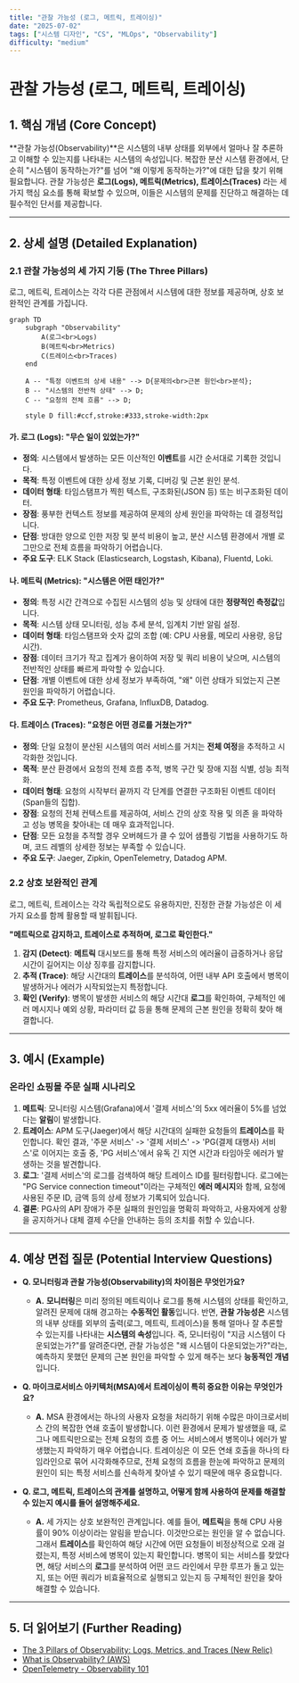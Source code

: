 ```yaml
---
title: "관찰 가능성 (로그, 메트릭, 트레이싱)"
date: "2025-07-02"
tags: ["시스템 디자인", "CS", "MLOps", "Observability"]
difficulty: "medium"
---
```


# 관찰 가능성 (로그, 메트릭, 트레이싱)

## 1. 핵심 개념 (Core Concept)

**관찰 가능성(Observability)**은 시스템의 내부 상태를 외부에서 얼마나 잘 추론하고 이해할 수 있는지를 나타내는 시스템의 속성입니다. 복잡한 분산 시스템 환경에서, 단순히 "시스템이 동작하는가?"를 넘어 "왜 이렇게 동작하는가?"에 대한 답을 찾기 위해 필요합니다. 관찰 가능성은 **로그(Logs), 메트릭(Metrics), 트레이스(Traces)** 라는 세 가지 핵심 요소를 통해 확보할 수 있으며, 이들은 시스템의 문제를 진단하고 해결하는 데 필수적인 단서를 제공합니다.

---

## 2. 상세 설명 (Detailed Explanation)

### 2.1 관찰 가능성의 세 가지 기둥 (The Three Pillars)

로그, 메트릭, 트레이스는 각각 다른 관점에서 시스템에 대한 정보를 제공하며, 상호 보완적인 관계를 가집니다.

```mermaid
graph TD
    subgraph "Observability"
        A(로그<br>Logs)
        B(메트릭<br>Metrics)
        C(트레이스<br>Traces)
    end

    A -- "특정 이벤트의 상세 내용" --> D{문제의<br>근본 원인<br>분석};
    B -- "시스템의 전반적 상태" --> D;
    C -- "요청의 전체 흐름" --> D;

    style D fill:#ccf,stroke:#333,stroke-width:2px
```

#### 가. 로그 (Logs): "무슨 일이 있었는가?"
*   **정의**: 시스템에서 발생하는 모든 이산적인 **이벤트**를 시간 순서대로 기록한 것입니다.
*   **목적**: 특정 이벤트에 대한 상세 정보 기록, 디버깅 및 근본 원인 분석.
*   **데이터 형태**: 타임스탬프가 찍힌 텍스트, 구조화된(JSON 등) 또는 비구조화된 데이터.
*   **장점**: 풍부한 컨텍스트 정보를 제공하여 문제의 상세 원인을 파악하는 데 결정적입니다.
*   **단점**: 방대한 양으로 인한 저장 및 분석 비용이 높고, 분산 시스템 환경에서 개별 로그만으로 전체 흐름을 파악하기 어렵습니다.
*   **주요 도구**: ELK Stack (Elasticsearch, Logstash, Kibana), Fluentd, Loki.

#### 나. 메트릭 (Metrics): "시스템은 어떤    태인가?"
*   **정의**: 특정 시간 간격으로 수집된 시스템의 성능 및 상태에 대한 **정량적인 측정값**입니다.
*   **목적**: 시스템 상태 모니터링, 성능 추세 분석, 임계치 기반 알림 설정.
*   **데이터 형태**: 타임스탬프와 숫자 값의 조합 (예: CPU 사용률, 메모리 사용량, 응답 시간).
*   **장점**: 데이터 크기가 작고 집계가 용이하여 저장 및 쿼리 비용이 낮으며, 시스템의 전반적인 상태를 빠르게 파악할 수 있습니다.
*   **단점**: 개별 이벤트에 대한 상세 정보가 부족하여, "왜" 이런 상태가 되었는지 근본 원인을 파악하기 어렵습니다.
*   **주요 도구**: Prometheus, Grafana, InfluxDB, Datadog.

#### 다. 트레이스 (Traces): "요청은 어떤 경로를 거쳤는가?"
*   **정의**: 단일 요청이 분산된 시스템의 여러 서비스를 거치는 **전체 여정**을 추적하고 시각화한 것입니다.
*   **목적**: 분산 환경에서 요청의 전체 흐름 추적, 병목 구간 및 장애 지점 식별, 성능 최적화.
*   **데이터 형태**: 요청의 시작부터 끝까지 각 단계를 연결한 구조화된 이벤트 데이터 (Span들의 집합).
*   **장점**: 요청의 전체 컨텍스트를 제공하여, 서비스 간의 상호 작용 및 의존   을 파악하고 성능 병목을 찾아내는 데 매우 효과적입니다.
*   **단점**: 모든 요청을 추적할 경우 오버헤드가 클 수 있어 샘플링 기법을 사용하기도 하며, 코드 레벨의 상세한 정보는 부족할 수 있습니다.
*   **주요 도구**: Jaeger, Zipkin, OpenTelemetry, Datadog APM.

### 2.2 상호 보완적인 관계

로그, 메트릭, 트레이스는 각각 독립적으로도 유용하지만, 진정한 관찰 가능성은 이 세 가지 요소를 함께 활용할 때 발휘됩니다.

**"메트릭으로 감지하고, 트레이스로 추적하며, 로그로 확인한다."**

1.  **감지 (Detect)**: **메트릭** 대시보드를 통해 특정 서비스의 에러율이 급증하거나 응답 시간이 길어지는 이상 징후를 감지합니다.
2.  **추적 (Trace)**: 해당 시간대의 **트레이스**를 분석하여, 어떤 내부 API 호출에서 병목이 발생하거나 에러가 시작되었는지 특정합니다.
3.  **확인 (Verify)**: 병목이 발생한 서비스의 해당 시간대 **로그**를 확인하여, 구체적인 에러 메시지나 예외 상황, 파라미터 값 등을 통해 문제의 근본 원인을 정확히 찾아 해결합니다.

---

## 3. 예시 (Example)

### 온라인 쇼핑몰 주문 실패 시나리오

1.  **메트릭**: 모니터링 시스템(Grafana)에서 '결제 서비스'의 5xx 에러율이 5%를 넘었다는 **알림**이 발생합니다.
2.  **트레이스**: APM 도구(Jaeger)에서 해당 시간대의 실패한 요청들의 **트레이스**를 확인합니다. 확인 결과, '주문 서비스' -> '결제 서비스' -> 'PG(결제 대행사) 서비스'로 이어지는 호출 중, 'PG 서비스'에서 유독 긴 지연 시간과 타임아웃 에러가 발생하는 것을 발견합니다.
3.  **로그**: '결제 서비스'의 로그를 검색하여 해당 트레이스 ID를 필터링합니다. 로그에는 "PG Service connection timeout"이라는 구체적인 **에러 메시지**와 함께, 요청에 사용된 주문 ID, 금액 등의 상세 정보가 기록되어 있습니다.
4.  **결론**: PG사의 API 장애가 주문 실패의 원인임을 명확히 파악하고, 사용자에게 상황을 공지하거나 대체 결제 수단을 안내하는 등의 조치를 취할 수 있습니다.

---

## 4. 예상 면접 질문 (Potential Interview Questions)

*   **Q. 모니터링과 관찰 가능성(Observability)의 차이점은 무엇인가요?**
    *   **A.** **모니터링**은 미리 정의된 메트릭이나 로그를 통해 시스템의 상태를 확인하고, 알려진 문제에 대해 경고하는 **수동적인 활동**입니다. 반면, **관찰 가능성은** 시스템의 내부 상태를 외부의 출력(로그, 메트릭, 트레이스)을 통해 얼마나 잘 추론할 수 있는지를 나타내는 **시스템의 속성**입니다. 즉, 모니터링이 "지금 시스템이 다운되었는가?"를 알려준다면, 관찰 가능성은 "왜 시스템이 다운되었는가?"라는, 예측하지 못했던 문제의 근본 원인을 파악할 수 있게 해주는 보다 **능동적인 개념**입니다.

*   **Q. 마이크로서비스 아키텍처(MSA)에서 트레이싱이 특히 중요한 이유는 무엇인가요?**
    *   **A.** MSA 환경에서는 하나의 사용자 요청을 처리하기 위해 수많은 마이크로서비스 간의 복잡한 연쇄 호출이 발생합니다. 이런 환경에서 문제가 발생했을 때, 로그나 메트릭만으로는 전체 요청의 흐름 중 어느 서비스에서 병목이나 에러가 발생했는지 파악하기 매우 어렵습니다. 트레이싱은 이 모든 연쇄 호출을 하나의 타임라인으로 묶어 시각화해주므로, 전체 요청의 흐름을 한눈에 파악하고 문제의 원인이 되는 특정 서비스를 신속하게 찾아낼 수 있기 때문에 매우 중요합니다.

*   **Q. 로그, 메트릭, 트레이스의 관계를 설명하고, 어떻게 함께 사용하여 문제를 해결할 수 있는지 예시를 들어 설명해주세요.**
    *   **A.** 세 가지는 상호 보완적인 관계입니다. 예를 들어, **메트릭**을 통해 CPU 사용률이 90% 이상이라는 알림을 받습니다. 이것만으로는 원인을 알 수 없습니다. 그래서 **트레이스**를 확인하여 해당 시간에 어떤 요청들이 비정상적으로 오래 걸렸는지, 특정 서비스에 병목이 있는지 확인합니다. 병목이 되는 서비스를 찾았다면, 해당 서비스의 **로그**를 분석하여 어떤 코드 라인에서 무한 루프가 돌고 있는지, 또는 어떤 쿼리가 비효율적으로 실행되고 있는지 등 구체적인 원인을 찾아 해결할 수 있습니다.

---

## 5. 더 읽어보기 (Further Reading)

*   [The 3 Pillars of Observability: Logs, Metrics, and Traces (New Relic)](https://newrelic.com/blog/best-practices/3-pillars-of-observability)
*   [What is Observability? (AWS)](https://aws.amazon.com/what-is/observability/)
*   [OpenTelemetry - Observability 101](https://opentelemetry.io/docs/concepts/observability-primer/)